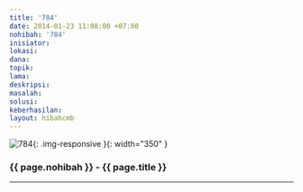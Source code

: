 ```yaml
---
title: '784'
date: 2014-01-23 11:08:00 +07:00
nohibah: '784'
inisiator:
lokasi:
dana:
topik:
lama:
deskripsi:
masalah:
solusi:
keberhasilan:
layout: hibahcmb
---
```


![784](/static/img/hibahcmb/784.png){: .img-responsive }{: width="350" }

### {{ page.nohibah }} - {{ page.title }}

---
